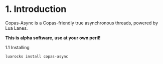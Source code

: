 # 1. Introduction

Copas-Async is a Copas-friendly true asynchronous threads, powered by Lua Lanes.

**This is alpha software, use at your own peril!**

1.1 Installing

    luarocks install copas-async

